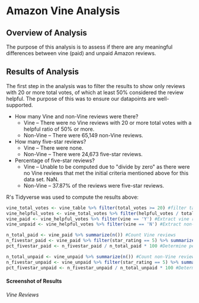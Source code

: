 # Amazon Vine Analysis

## Overview of Analysis

The purpose of this analysis is to assess if there are any meaningful differences between vine (paid) and unpaid Amazon reviews.

## Results of Analysis

The first step in the analysis was to filter the results to show only reviews with 20 or more total votes, of which at least 50% considered the review helpful. The purpose of this was to ensure our datapoints are well-supported.

- How many Vine and non-Vine reviews were there?
  - Vine – There were no Vine reviews with 20 or more total votes with a helpful ratio of 50% or more.
  - Non-Vine – There were 65,149 non-Vine reviews.
- How many five-star reviews?
  - Vine – There were none.
  - Non-Vine – There were 24,673 five-star reviews.
- Percentage of five-star reviews?
  - Vine – Unable to be computed due to "divide by zero" as there were no Vine reviews that met the initial criteria mentioned above for this data set. NaN.
  - Non-Vine – 37.87% of the reviews were five-star reviews.

R's Tidyverse was used to compute the results above:

```R
vine_total_votes <- vine_table %>% filter(total_votes >= 20) #filter table by total_votes
vine_helpful_votes <- vine_total_votes %>% filter(helpful_votes / total_votes >= .5) #filter by ratio of helpful_votes
vine_paid <- vine_helpful_votes %>% filter(vine == 'Y') #Extract vine reviews
vine_unpaid <- vine_helpful_votes %>% filter(vine == 'N') #Extract non-Vine reviews

n_total_paid <- vine_paid %>% summarize(n()) #Count Vine reviews
n_fivestar_paid <- vine_paid %>% filter(star_rating == 5) %>% summarize(n()) #Count five-star Vine reviews
pct_fivestar_paid <- n_fivestar_paid / n_total_paid * 100 #Determine percent of five-star Vine reviews

n_total_unpaid <- vine_unpaid %>% summarize(n()) #Count non-Vine reviews
n_fivestar_unpaid <- vine_unpaid %>% filter(star_rating == 5) %>% summarize(n()) #Count five-star non-Vine reviews
pct_fivestar_unpaid <- n_fivestar_unpaid / n_total_unpaid * 100 #Determine percent of five-star non-Vine reviews
```

#### Screenshot of Results

###### Vine Reviews

